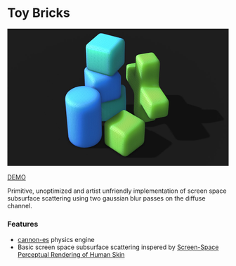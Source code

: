 # Toy Bricks

![Toy Bricks Screenshot](https://github.com/robert-leitl/toy-bricks/blob/main/cover_.jpg?raw=true)

[DEMO](https://robert-leitl.github.io/toy-bricks/dist/?debug=true)

Primitive, unoptimized and artist unfriendly implementation of screen space subsurface scattering using two gaussian blur passes on the diffuse channel.

### Features 
- [cannon-es](https://pmndrs.github.io/cannon-es/docs/) physics engine
- Basic screen space subsurface scattering inspered by [Screen-Space Perceptual Rendering of Human Skin](http://www.iryoku.com/sssss/)